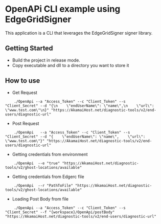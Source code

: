# OpenAPi CLI example using EdgeGridSigner 

This application is a CLI that leverages the EdgeGridSigner signer library.

## Getting Started

* Build the project in release mode.
* Copy executable and dll to a directory you want to store it

## How to use

* Get Request
```
    ./OpenApi --a "Access_Token" --c "Client_Token" --s  "Client_Secret" --d "{\n    \"endUserName\": \"name\",\n    \"url\": \"www.test.com\"\n}" "https://AkamaiHost.net/diagnostic-tools/v2/end-users/diagnostic-url"
```

* Post Request
```
    ./OpenApi   --a "Access_Token" --c "Client_Token" --s  "Client_Secret" --d "{    \"endUserName\": \"name\",    \"url\": \"www.test.com\"}" "https://AkamaiHost.net/diagnostic-tools/v2/end-users/diagnostic-url"
```

* Getting credentials from environment
```
    ./OpenApi  --e "true" "https://AkamaiHost.net/diagnostic-tools/v2/ghost-locations/available"
```

* Getting credentials from Edgerc file
```
    ./OpenApi  --r "PathToFile" "https://AkamaiHost.net/diagnostic-tools/v2/ghost-locations/available"
```

* Loading Post Body from file
```
    ./OpenApi --a "Access_Token" --c "Client_Token" --s "Client_Secret" --f "{workspace}/OpenApi/postBody" "https://AkamaiHost.net/diagnostic-tools/v2/end-users/diagnostic-url"
```
